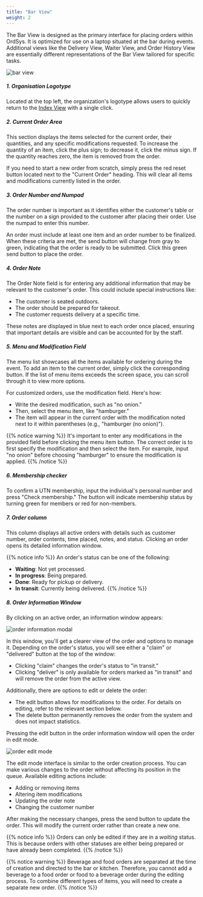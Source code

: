 ```yaml
---
title: "Bar View"
weight: 2
---
```


The Bar View is designed as the primary interface for placing orders within OrdSys. It is optimized for use on a laptop situated at the bar during events. Additional views like the Delivery View, Waiter View, and Order History View are essentially different representations of the Bar View tailored for specific tasks.

![bar view](/images/ordsys/views/bar.png)

##### 1. Organisation Logotype

Located at the top left, the organization's logotype allows users to quickly return to the [Index View](../) with a single click.

##### 2. Current Order Area

This section displays the items selected for the current order, their quantities, and any specific modifications requested. To increase the quantity of an item, click the plus sign; to decrease it, click the minus sign. If the quantity reaches zero, the item is removed from the order.

If you need to start a new order from scratch, simply press the red reset button located next to the "Current Order" heading. This will clear all items and modifications currently listed in the order.

##### 3. Order Number and Numpad

The order number is important as it identifies either the customer's table or the number on a sign provided to the customer after placing their order. Use the numpad to enter this number.

An order must include at least one item and an order number to be finalized. When these criteria are met, the send button will change from gray to green, indicating that the order is ready to be submitted. Click this green send button to place the order.

##### 4. Order Note

The Order Note field is for entering any additional information that may be relevant to the customer's order. This could include special instructions like:

- The customer is seated outdoors.
- The order should be prepared for takeout.
- The customer requests delivery at a specific time.

These notes are displayed in blue next to each order once placed, ensuring that important details are visible and can be accounted for by the staff.

##### 5. Menu and Modification Field

The menu list showcases all the items available for ordering during the event. To add an item to the current order, simply click the corresponding button. If the list of menu items exceeds the screen space, you can scroll through it to view more options.

For customized orders, use the modification field. Here's how:

- Write the desired modification, such as "no onion."
- Then, select the menu item, like "hamburger."
- The item will appear in the current order with the modification noted next to it within parentheses (e.g., "hamburger (no onion)").

{{% notice warning %}}
It's important to enter any modifications in the provided field before clicking the menu item button. The correct order is to first specify the modification and then select the item. For example, input "no onion" before choosing "hamburger" to ensure the modification is applied.
{{% /notice %}}

##### 6. Membership checker

To confirm a UTN membership, input the individual's personal number and press "Check membership." The button will indicate membership status by turning green for members or red for non-members.

##### 7. Order column

This column displays all active orders with details such as customer number, order contents, time placed, notes, and status. Clicking an order opens its detailed information window.

{{% notice info %}}
An order's status can be one of the following:

- **Waiting**: Not yet processed.
- **In progress**: Being prepared.
- **Done**: Ready for pickup or delivery.
- **In transit**: Currently being delivered.
{{% /notice %}}


##### 8. Order Information Window

By clicking on an active order, an information window appears:

![order information modal](/images/ordsys/views/bar-modal.png)

In this window, you'll get a clearer view of the order and options to manage it. Depending on the order's status, you will see either a "claim" or "delivered" button at the top of the window:

- Clicking "claim" changes the order's status to "in transit."
- Clicking "deliver" is only available for orders marked as "in transit" and will remove the order from the active view.

Additionally, there are options to edit or delete the order:

- The edit button allows for modifications to the order. For details on editing, refer to the relevant section below.
- The delete button permanently removes the order from the system and does not impact statistics.

Pressing the edit button in the order information window will open the order in edit mode.

![order edit mode](/images/ordsys/views/bar-edit.png)

The edit mode interface is similar to the order creation process. You can make various changes to the order without affecting its position in the queue. Available editing actions include:

- Adding or removing items
- Altering item modifications
- Updating the order note
- Changing the customer number

After making the necessary changes, press the send button to update the order. This will modify the current order rather than create a new one.

{{% notice info %}}
Orders can only be edited if they are in a *waiting* status. This is because orders with other statuses are either being prepared or have already been completed.
{{% /notice %}}

{{% notice warning %}}
Beverage and food orders are separated at the time of creation and directed to the bar or kitchen. Therefore, you cannot add a beverage to a food order or food to a beverage order during the editing process. To combine different types of items, you will need to create a separate new order.
{{% /notice %}}
